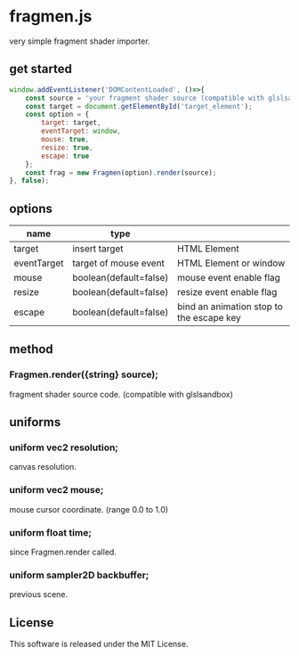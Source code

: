 # fragmen.js

very simple fragment shader importer.

## get started

```javascript
window.addEventListener('DOMContentLoaded', ()=>{
    const source = 'your fragment shader source (compatible with glslsandbox)';
    const target = document.getElementById('target_element');
    const option = {
        target: target,
        eventTarget: window,
        mouse: true,
        resize: true,
        escape: true
    };
    const frag = new Fragmen(option).render(source);
}, false);
```

## options

| name        | type                   |                                          |
|-------------|------------------------|------------------------------------------|
| target      | insert target          | HTML Element                             |
| eventTarget | target of mouse event  | HTML Element or window                   |
| mouse       | boolean(default=false) | mouse event enable flag                  |
| resize      | boolean(default=false) | resize event enable flag                 |
| escape      | boolean(default=false) | bind an animation stop to the escape key |

## method

### Fragmen.render({string} source);

fragment shader source code. (compatible with glslsandbox)

## uniforms

### uniform vec2 resolution;

canvas resolution.

### uniform vec2 mouse;

mouse cursor coordinate. (range 0.0 to 1.0)

### uniform float time;

since Fragmen.render called.

### uniform sampler2D backbuffer;

previous scene.


## License

This software is released under the MIT License.

